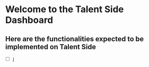 # Welcome to the Talent Side Dashboard

## Here are the functionalities expected to be implemented on Talent Side

- [ ] j
